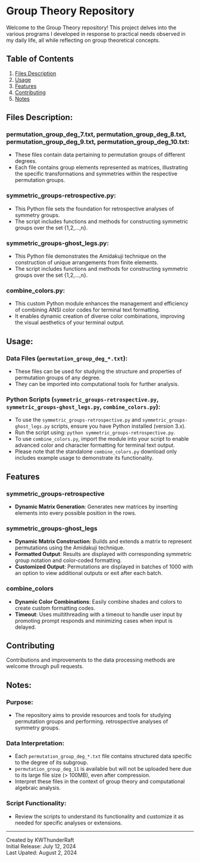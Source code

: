 # Group Theory Repository

Welcome to the Group Theory repository! This project delves into the various programs I developed in response to practical needs observed in my daily life, all while reflecting on group theoretical concepts.

## Table of Contents

1. [Files Description](#files-description)
2. [Usage](#usage)
3. [Features](#features)
4. [Contributing](#contributing)
5. [Notes](#notes)
   
## Files Description:

### permutation_group_deg_7.txt, permutation_group_deg_8.txt, permutation_group_deg_9.txt, permutation_group_deg_10.txt:

- These files contain data pertaining to permutation groups of different degrees.
- Each file contains group elements represented as matrices, illustrating the specific transformations
  and symmetries within the respective permutation groups.

### symmetric_groups-retrospective.py:

- This Python file sets the foundation for retrospective analyses of symmetry groups.
- The script includes functions and methods for constructing symmetric groups over the set {1,2,...,n}.

### symmetric_groups-ghost_legs.py:

- This Python file demonstrates the Amidakuji technique on the construction of unique arrangements from finite elements.
- The script includes functions and methods for constructing symmetric groups over the set {1,2,...,n}.

### combine_colors.py:
- This custom Python module enhances the management and efficiency of combining ANSI color codes for terminal text formatting.
- It enables dynamic creation of diverse color combinations, improving the visual aesthetics of your terminal output.

## Usage:

### Data Files (`permutation_group_deg_*.txt`):

- These files can be used for studying the structure and properties of permutation groups of any degree.
- They can be imported into computational tools for further analysis.

### Python Scripts (`symmetric_groups-retrospective.py`, `symmetric_groups-ghost_legs.py`, `combine_colors.py`):

- To use the `symmetric_groups-retrospective.py` and `symmetric_groups-ghost_legs.py` scripts, ensure you have Python installed (version 3.x).
- Run the script using: `python symmetric_groups-retrospective.py`.
- To use `combine_colors.py`, import the module into your script to enable advanced color and character formatting for terminal text output.
- Please note that the standalone `combine_colors.py` download only includes example usage to demonstrate its functionality.

## Features

### symmetric_groups-retrospective

- **Dynamic Matrix Generation**: Generates new matrices by inserting elements into every possible position in the rows.

### symmetric_groups-ghost_legs

- **Dynamic Matrix Construction**: Builds and extends a matrix to represent permutations using the Amidakuji technique.
- **Formatted Output**: Results are displayed with corresponding symmetric group notation and color-coded formatting.
- **Customized Output**: Permutations are displayed in batches of 1000 with an option to view additional outputs or exit after each batch.

### combine_colors

- **Dynamic Color Combinations**: Easily combine shades and colors to create custom formatting codes.
- **Timeout**:  Uses multithreading with a timeout to handle user input by promoting prompt responds and  minimizing cases when input is delayed.

## Contributing

Contributions and improvements to the data processing methods are welcome through pull requests.

## Notes:

### Purpose:

- The repository aims to provide resources and tools for studying permutation groups and performing.
  retrospective analyses of symmetry groups.

### Data Interpretation:

- Each `permutation_group_deg_*.txt` file contains structured data specific to the degree of its subgroup.
- `permutation_group_deg_11` is available but will not be uploaded here due to its large file size (> 100MB), even after compression.
- Interpret these files in the context of group theory and computational algebraic analysis.

### Script Functionality:

- Review the scripts to understand its functionality and customize it as needed for specific analyses or extensions.

---

Created by KWThunderRaft  
Initial Release: July 12, 2024  
Last Upated: August 2, 2024  
